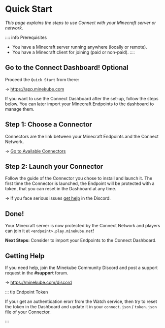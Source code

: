 # Quick Start

_This page explains the steps to use Connect with your Minecraft
server or network._

:::: info Prerequisites

- You have a Minecraft server running anywhere (locally or remote).
- You have a Minecraft client for joining (paid or non-paid).
::::

## Go to the Connect Dashboard! <VPBadge>Optional</VPBadge>

Proceed the `Quick Start` from there:

-> https://app.minekube.com

If you want to use the Connect Dashboard after the set-up, follow the steps below.
You can later import your Minecraft Endpoints to the dashboard to manage them.

## Step 1: Choose a Connector

Connectors are the link between your Minecraft Endpoints and the Connect Network.

-> [Go to Available Connectors](/guide/connectors/#available-connectors)

## Step 2: Launch your Connector

Follow the guide of the Connector you chose to install and launch it.
The first time the Connector is launched, the Endpoint will be protected with a token,
that you can reset in the Dashboard at any time.

-> If you face serious issues [get help](#getting-help) in the Discord.

## Done!

Your Minecraft server is now protected by the Connect Network and players can join it
at `<endpoint>.play.minekube.net`!

**Next Steps:** Consider to import your Endpoints to the Connect Dashboard.

## Getting Help

If you need help, join the Minekube Community Discord
and post a support request in the **#support** forum.

-> https://minekube.com/discord

::: tip Endpoint Token

If your get an authentication erorr from the Watch service, then try to reset the token
in the Dashboard and update it in your `connect.json` / `token.json` file of your Connector.

:::
